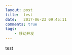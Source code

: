 ```yaml
---
layout: post
title:  test
date:   2017-06-23 09:45:11
comments: true
tags: 
    - 移动开发 
---
```

test